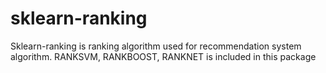 # sklearn-ranking
Sklearn-ranking is ranking algorithm used for recommendation system algorithm. RANKSVM, RANKBOOST, RANKNET is included in this package
